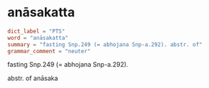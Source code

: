 # anāsakatta

``` toml
dict_label = "PTS"
word = "anāsakatta"
summary = "fasting Snp.249 (= abhojana Snp-a.292). abstr. of"
grammar_comment = "neuter"
```

fasting Snp.249 (= abhojana Snp\-a.292).

abstr. of anāsaka

